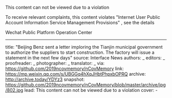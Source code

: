 This content can not be viewed due to a violation

To receive relevant complaints, this content violates "Internet User Public Account Information Service Management Provisions" , see the details

Wechat Public Platform Operation Center


-------------
title: "Beijing Benz sent a letter imploring the Tianjin municipal government to authorize the suppliers to start construction. The factory will issue a statement in the next few days"
source: Interface News
authors: _
editors: _
proofreader: _
photographer: _
translator: _
via: https://github.com/2019ncovmemory/nCovMemory
link: https://mp.weixin.qq.com/s/UBGGq4hXqJHbtPhpxbOPRQ
archive: http://archive.today/YDYz3
snapshot: https://github.com/2019ncovmemory/nCovMemory/blob/master/archive/jpg/802.jpg
lead: This content can not be viewed due to a violation
cover: -
